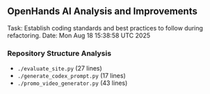 ## OpenHands AI Analysis and Improvements
Task: Establish coding standards and best practices to follow during refactoring.
Date: Mon Aug 18 15:38:58 UTC 2025

### Repository Structure Analysis
- `./evaluate_site.py` (27 lines)
- `./generate_codex_prompt.py` (17 lines)
- `./promo_video_generator.py` (43 lines)
